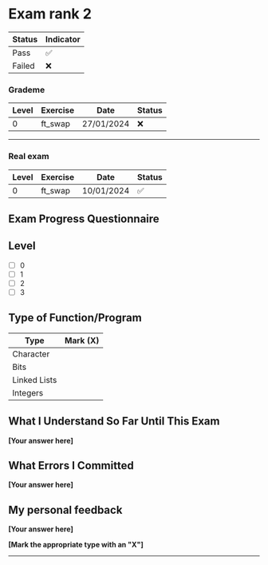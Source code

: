 # Exam rank 2 


| Status  | Indicator  |
|---------|------------|
| Pass    | ✅         |
| Failed  | ❌         |



### Grademe


| Level            |      Exercise      | Date             | Status        |
|------------------|--------------------|------------------|---------------|
| 0                |      ft_swap       | 27/01/2024       | ❌            |





---


### Real exam

| Level            |    Exercise      |      Date         | Status  |
|------------------|------------------|-------------------|---------|
| 0                | ft_swap          |   10/01/2024      |   ✅    |


##  Exam Progress Questionnaire

## Level

- [ ] 0
- [ ] 1
- [ ] 2
- [ ] 3

## Type of Function/Program

| Type          | Mark (X) |
|---------------|:--------:|
| Character     |          |
| Bits          |          |
| Linked Lists  |          |
| Integers      |          |

## What I Understand So Far Until This Exam

**[Your answer here]**

## What Errors I Committed

**[Your answer here]**

## My personal feedback

**[Your answer here]**

**[Mark the appropriate type with an "X"]**

---
